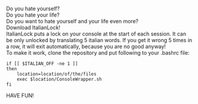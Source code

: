 
Do you hate yourself?\
Do you hate your life?\
Do you want to hate yourself and your life even more?\
Download ItalianLock!\
ItalianLock puts a lock on your console at the start of each session. It can be only unlocked by translating 5 italian words. If you get it wrong 5 times in a row, it will exit automatically, because you are no good anyway!\
To make it work, clone the repository and put following to your .bashrc file:
~~~
if [[ $ITALIAN_OFF -ne 1 ]]
then
    location=location/of/the/files
	exec $location/ConsoleWrapper.sh
fi
~~~
HAVE FUN!

